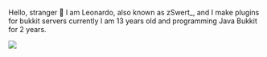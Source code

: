Hello, stranger 👋 I am Leonardo, also known as zSwert_, and I make plugins for bukkit servers 
currently I am 13 years old and programming Java Bukkit for 2 years.

<img src="https://img.shields.io/static/v1?label=Java&message=Bukkit&color=7159c1&style=for-the-badge&logo=java"/>
